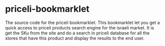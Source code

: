 # priceli-bookmarklet
The source code for the priceli bookmarklet.    This bookmarklet let you get a quick access to priceli products search engine for the israeli market.   It is get the SKu from the site and do a search in priceli database for all the stores that have this product and display the results to the end user.
